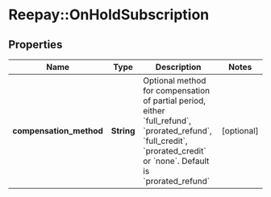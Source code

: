 # Reepay::OnHoldSubscription

## Properties
Name | Type | Description | Notes
------------ | ------------- | ------------- | -------------
**compensation_method** | **String** | Optional method for compensation of partial period, either &#x60;full_refund&#x60;, &#x60;prorated_refund&#x60;, &#x60;full_credit&#x60;, &#x60;prorated_credit&#x60; or &#x60;none&#x60;. Default is &#x60;prorated_refund&#x60; | [optional] 


